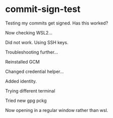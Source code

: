 # commit-sign-test

Testing my commits get signed. Has this worked?

Now checking WSL2...

Did not work. Using SSH keys.

Troubleshooting further...

Reinstalled GCM

Changed credential helper...

Added identity.

Trying different terminal

Tried new gpg pckg

Now opening in a regular window rather than wsl.